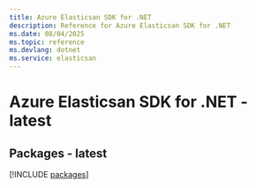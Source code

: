 ```yaml
---
title: Azure Elasticsan SDK for .NET
description: Reference for Azure Elasticsan SDK for .NET
ms.date: 08/04/2025
ms.topic: reference
ms.devlang: dotnet
ms.service: elasticsan
---
```

# Azure Elasticsan SDK for .NET - latest
## Packages - latest
[!INCLUDE [packages](elasticsan-index.md)]